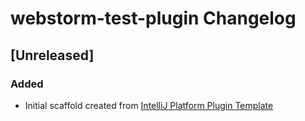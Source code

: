 <!-- Keep a Changelog guide -> https://keepachangelog.com -->

# webstorm-test-plugin Changelog

## [Unreleased]
### Added
- Initial scaffold created from [IntelliJ Platform Plugin Template](https://github.com/JetBrains/intellij-platform-plugin-template)
